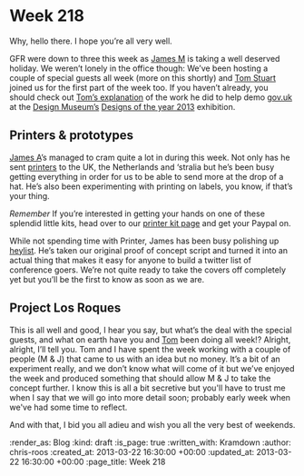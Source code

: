 Week 218
========

Why, hello there. I hope you’re all very well.

GFR were down to three this week as [James M](/james-mead) is taking a well deserved holiday. We weren’t lonely in the office though: We’ve been hosting a couple of special guests all week (more on this shortly) and [Tom Stuart](https://twitter.com/tomstuart) joined us for the first part of the week too. If you haven’t already, you should check out [Tom’s explanation](http://codon.com/building-a-govuk-exhibit) of the work he did to help demo [gov.uk](https://gov.uk) at the [Design Museum’s](http://designmuseum.org/) [Designs of the year 2013](http://designmuseum.org/exhibitions/2013/designs-of-the-year-2013) exhibition.

## Printers & prototypes

[James A](/james-adam)’s managed to cram quite a lot in during this week. Not only has he sent [printers](/printer) to the UK, the Netherlands and ‘stralia but he’s been busy getting everything in order for us to be able to send more at the drop of a hat. He’s also been experimenting with printing on labels, you know, if that’s your thing.

*Remember* If you’re interested in getting your hands on one of these splendid little kits, head over to our [printer kit page](/printer-kit) and get your Paypal on.

While not spending time with Printer, James has been busy polishing up [heylist](/heylist). He’s taken our original proof of concept script and turned it into an actual thing that makes it easy for anyone to build a twitter list of conference goers. We’re not quite ready to take the covers off completely yet but you’ll be the first to know as soon as we are.

## Project Los Roques

This is all well and good, I hear you say, but what’s the deal with the special guests, and what on earth have you and [Tom](/tom-ward) been doing all week!? Alright, alright, I’ll tell you. Tom and I have spent the week working with a couple of people (M & J) that came to us with an idea but no money. It’s a bit of an experiment really, and we don’t know what will come of it but we’ve enjoyed the week and produced something that should allow M & J to take the concept further. I know this is all a bit secretive but you'll have to trust me when I say that we will go into more detail soon; probably early week when we've had some time to reflect.

And with that, I bid you all adieu and wish you all the very best of weekends.

:render_as: Blog
:kind: draft
:is_page: true
:written_with: Kramdown
:author: chris-roos
:created_at: 2013-03-22 16:30:00 +00:00
:updated_at: 2013-03-22 16:30:00 +00:00
:page_title: Week 218
